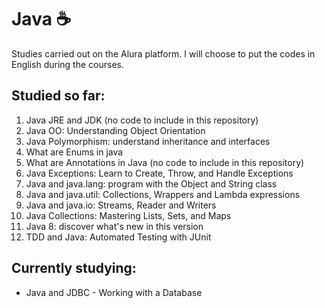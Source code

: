 # Java :coffee:

Studies carried out on the Alura platform. I will choose to put the codes in English during the courses.



## Studied so far:

1. Java JRE and JDK (no code to include in this repository)
1. Java OO: Understanding Object Orientation
1. Java Polymorphism: understand inheritance and interfaces
1. What are Enums in java
1. What are Annotations in Java (no code to include in this repository)
1. Java Exceptions: Learn to Create, Throw, and Handle Exceptions
1. Java and java.lang: program with the Object and String class
1. Java and java.util: Collections, Wrappers and Lambda expressions
1. Java and java.io: Streams, Reader and Writers
1. Java Collections: Mastering Lists, Sets, and Maps
1. Java 8: discover what's new in this version
1. TDD and Java: Automated Testing with JUnit

## Currently studying:

- Java and JDBC - Working with a Database
